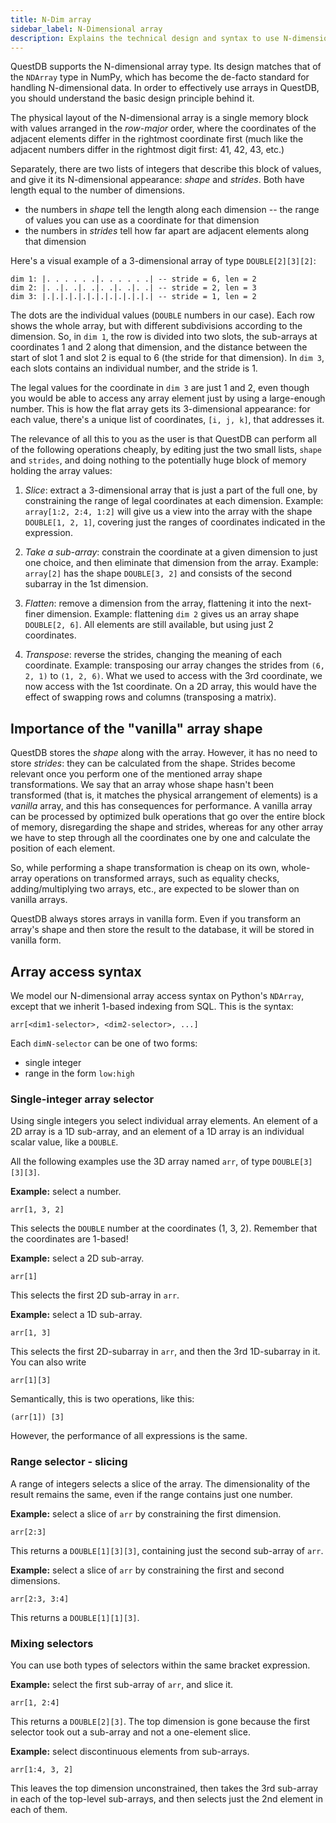 ```yaml
---
title: N-Dim array
sidebar_label: N-Dimensional array
description: Explains the technical design and syntax to use N-dimensional arrays.
---
```


QuestDB supports the N-dimensional array type. Its design matches that of the
`NDArray` type in NumPy, which has become the de-facto standard for handling
N-dimensional data. In order to effectively use arrays in QuestDB, you should
understand the basic design principle behind it.

The physical layout of the N-dimensional array is a single memory block with
values arranged in the _row-major_ order, where the coordinates of the adjacent
elements differ in the rightmost coordinate first (much like the adjacent
numbers differ in the rightmost digit first: 41, 42, 43, etc.)

Separately, there are two lists of integers that describe this block of values,
and give it its N-dimensional appearance: _shape_ and _strides_. Both have
length equal to the number of dimensions.

- the numbers in _shape_ tell the length along each dimension -- the range of
values you can use as a coordinate for that dimension
- the numbers in _strides_ tell how far apart are adjacent elements along that
dimension

Here's a visual example of a 3-dimensional array of type `DOUBLE[2][3][2]`:

```text
dim 1: |. . . . . .|. . . . . .| -- stride = 6, len = 2
dim 2: |. .|. .|. .|. .|. .|. .| -- stride = 2, len = 3
dim 3: |.|.|.|.|.|.|.|.|.|.|.|.| -- stride = 1, len = 2
```

The dots are the individual values (`DOUBLE` numbers in our case). Each row
shows the whole array, but with different subdivisions according to the
dimension. So, in `dim 1`, the row is divided into two slots, the sub-arrays at
coordinates 1 and 2 along that dimension, and the distance between the start of
slot 1 and slot 2 is equal to 6 (the stride for that dimension). In `dim 3`,
each slots contains an individual number, and the stride is 1.

The legal values for the coordinate in `dim 3` are just 1 and 2, even though you
would be able to access any array element just by using a large-enough number.
This is how the flat array gets its 3-dimensional appearance: for each value,
there's a unique list of coordinates, `[i, j, k]`, that addresses it.

The relevance of all this to you as the user is that QuestDB can perform all of
the following operations cheaply, by editing just the two small lists, `shape`
and `strides`, and doing nothing to the potentially huge block of memory holding
the array values:

1. _Slice_: extract a 3-dimensional array that is just a part of the full one,
   by constraining the range of legal coordinates at each dimension. Example:
   `array[1:2, 2:4, 1:2]` will give us a view into the array with the shape
   `DOUBLE[1, 2, 1]`, covering just the ranges of coordinates indicated in the
   expression.

2. _Take a sub-array_: constrain the coordinate at a given dimension to just one
   choice, and then eliminate that dimension from the array. Example:
   `array[2]` has the shape `DOUBLE[3, 2]` and consists of the second subarray
   in the 1st dimension.

3. _Flatten_: remove a dimension from the array, flattening it into the
   next-finer dimension. Example: flattening `dim 2` gives us an array shape
   `DOUBLE[2, 6]`. All elements are still available, but using just 2
   coordinates.

4. _Transpose_: reverse the strides, changing the meaning of each coordinate.
   Example: transposing our array changes the strides from `(6, 2, 1)` to
   `(1, 2, 6)`. What we used to access with the 3rd coordinate, we now access
   with the 1st coordinate. On a 2D array, this would have the effect of
   swapping rows and columns (transposing a matrix).

## Importance of the "vanilla" array shape

QuestDB stores the _shape_ along with the array. However, it has no need to
store _strides_: they can be calculated from the shape. Strides become relevant
once you perform one of the mentioned array shape transformations. We say that
an array whose shape hasn't been transformed (that is, it matches the physical
arrangement of elements) is a _vanilla_ array, and this has consequences for
performance. A vanilla array can be processed by optimized bulk operations that
go over the entire block of memory, disregarding the shape and strides, whereas
for any other array we have to step through all the coordinates one by one and
calculate the position of each element.

So, while performing a shape transformation is cheap on its own, whole-array
operations on transformed arrays, such as equality checks, adding/multiplying
two arrays, etc., are expected to be slower than on vanilla arrays.

QuestDB always stores arrays in vanilla form. Even if you transform an array's
shape and then store the result to the database, it will be stored in vanilla
form.

## Array access syntax

We model our N-dimensional array access syntax on Python's `NDArray`, except that
we inherit 1-based indexing from SQL. This is the syntax:

```questdb-sql
arr[<dim1-selector>, <dim2-selector>, ...]
```

Each `dimN-selector` can be one of two forms:

- single integer
- range in the form `low:high`

### Single-integer array selector

Using single integers you select individual array elements. An element of a
2D array is a 1D sub-array, and an element of a 1D array is an individual
scalar value, like a `DOUBLE`.

All the following examples use the 3D array named `arr`, of type
`DOUBLE[3][3][3]`.

**Example:** select a number.

```questdb-sql
arr[1, 3, 2]
```

This selects the `DOUBLE` number at the coordinates (1, 3, 2). Remember that the
coordinates are 1-based!

**Example:** select a 2D sub-array.

```questdb-sql
arr[1]
```

This selects the first 2D sub-array in `arr`.

**Example:** select a 1D sub-array.

```questdb-sql
arr[1, 3]
```

This selects the first 2D-subarray in `arr`, and then the 3rd 1D-subarray in
it. You can also write

```questdb-sql
arr[1][3]
```

Semantically, this is two operations, like this:

```questdb-sql
(arr[1]) [3]
```

However, the performance of all expressions is the same.

### Range selector - slicing

A range of integers selects a slice of the array. The dimensionality of the
result remains the same, even if the range contains just one number.

**Example:** select a slice of `arr` by constraining the first dimension.

```questdb-sql
arr[2:3]
```

This returns a `DOUBLE[1][3][3]`, containing just the second sub-array of `arr`.

**Example:** select a slice of `arr` by constraining the first and second dimensions.

```questdb-sql
arr[2:3, 3:4]
```

This returns a `DOUBLE[1][1][3]`.

### Mixing selectors

You can use both types of selectors within the same bracket expression.

**Example:** select the first sub-array of `arr`, and slice it.

```questdb-sql
arr[1, 2:4]
```

This returns a `DOUBLE[2][3]`. The top dimension is gone because the first
selector took out a sub-array and not a one-element slice.

**Example:** select discontinuous elements from sub-arrays.

```questdb-sql
arr[1:4, 3, 2]
```

This leaves the top dimension unconstrained, then takes the 3rd sub-array in
each of the top-level sub-arrays, and then selects just the 2nd element in each
of them.
